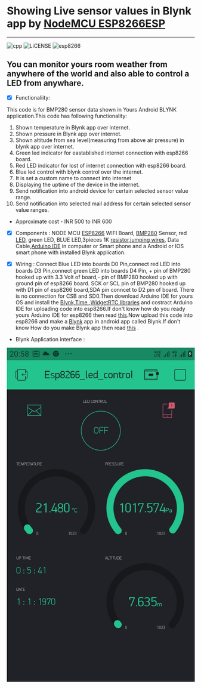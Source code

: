 # Showing Live sensor values in Blynk app by [NodeMCU ESP8266ESP](https://en.wikipedia.org/wiki/NodeMCU#:~:text=NodeMCU%20is%20a%20low-cost%20open%20source%20IoT%20platform.,support%20for%20the%20ESP32%2032-bit%20MCU%20was%20added.)
----------------------------------------------------------------

![cpp](https://img.shields.io/badge/c-%2B%2B-yellowgreen)  ![LiCENSE](https://img.shields.io/badge/GNU-v3.0-blue) ![esp8266](https://img.shields.io/badge/esp-8266-brightgreen)
## You can monitor yours room weather from anywhere of  the world and also able to control a LED from anywhare.

- [x] Functionaliity: 

This code is for BMP280 sensor data shown in Yours Android BLYNK application.This code has following functionality:
1. Shown temperature in Blynk app over internet.
2. Shown pressure in Blynk app over internet.
3. Shown altitude from sea level(measuring from above air pressure) in blynk app over internet.
4. Green led indicator for eastablished internet connection with esp8266 board.
5. Red LED indicator for lost of internet connection with esp8266 board.
6. Blue led control with blynk control over the internet.
7. It is set a custom name to connect into internet
8. Displaying the uptime of the device in the internet.
9. Send notification into android device for certain selected sensor value range.
10. Send notification into selected mail address for certain selected sensor value ranges.

* Approximate cost - INR 500 to INR 600

- [x] Components : NODE MCU [ESP8266](https://www.amazon.in/Generic-Nodemcu-Esp8266-Internet-Development/dp/B07262H53W/ref=sr_1_2?crid=16Y11YOAA3V5E&dchild=1&keywords=node+mcu+esp8622+wifi+module&qid=1612175224&sprefix=node+mcu+%2Caps%2C1296&sr=8-2) WIFI Board, [BMP280](https://www.amazon.in/Robodo-Pressure-Precision-Arduino-Replace/dp/B07DDJ3MFX/ref=sxts_sxwds-bia-wc-nc-drs1_0?cv_ct_cx=bmp280&dchild=1&keywords=bmp280&pd_rd_i=B07DDJ3MFX&pd_rd_r=19937854-3b3a-4dfb-b9df-4c3f81f110c2&pd_rd_w=yqRu9&pd_rd_wg=jB2AE&pf_rd_p=4856a1b6-75e2-4f99-bb59-edf3db6a4f74&pf_rd_r=3CS7Y0AZKHQX4S7KKHGH&psc=1&qid=1612175284&sr=1-1-606822b7-04c2-4c74-a611-acbe80e94641) Sensor, red [LED](https://www.amazon.in/INDIAS-HEART-Assorted-Electronic-Components/dp/B07RZPYS1G/ref=sr_1_1?dchild=1&keywords=assorted+led&qid=1612175348&sr=8-1), green LED, BLUE LED,3pieces 1K [resistor](https://www.amazon.in/Electrobot-EBRTH02-Value-Resistor-Pack/dp/B0716CR5JL/ref=sr_1_1?dchild=1&keywords=resistor+pack&qid=1612175427&sr=8-1),[jumping wires](https://www.amazon.in/ApTechDeals-Jumper-Female-breadboard-jumper/dp/B074J9CPV3/ref=sr_1_4?crid=ZTXUN3JZF8S0&dchild=1&keywords=jumper+wires&qid=1612175495&sprefix=jumper+%2Caps%2C411&sr=8-4),
                  Data Cable,[Arduino IDE](https://www.arduino.cc/en/Main.Software) in computer or Smart phone and a Android or IOS smart phone with 
                  installed Blynk application.
                  
- [x] Wiring : Connect Blue LED into boards D0 Pin,connect red LED into boards D3 Pin,connect green LED into boards D4 Pin,
              + pin of BMP280 hooked up with 3.3 Volt of board,- pin of BMP280 hooked up with ground pin of esp8266 board.
              SCK or SCL pin of BMP280 hooked up with D1 pin of esp8266 board,SDA pin conncet to D2 pin of board.
              There is no connection for CSB and SD0.Then download Arduino IDE for yours OS and install the [Blynk,Time ,WidgetRTC libraries](https://www.arduino.cc/en/guide/libraries) and
              costract Arduino IDE for uploading code into esp8266.If don't know how do you ready yours Arduino IDE for esp8266 then read [this](https://randomnerdtutorials.com/how-to-install-esp8266-board-arduino-ide/#:~:text=%20To%20install%20the%20ESP8266%20board%20in%20your,be%20installed%20after%20a%20few%20seconds.%20More).Now upload this code into esp8266 and make a [Blynk](https://blynk.io/) app in android app called Blynk.If  don't know How do you make Blynk app then read [this](https://docs.blynk.cc/#:~:text=%20Getting%20Started%20With%20The%20Blynk%20App%20,hardware%20to%20your%20smartphone.%20Every%20new...%20More) .
              
 * Blynk Application interface :
 
 ![Screenshot of blynk app in android device](blynk_app%5B1%5D.jpg)
